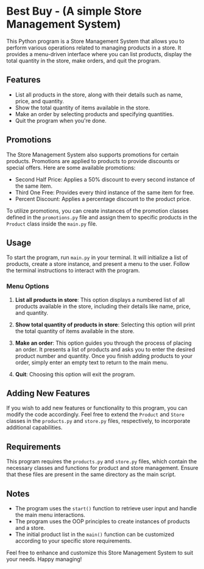 # Best Buy - (A simple Store Management System)

This Python program is a Store Management System that allows you to perform various operations related to managing
products in a store. It provides a menu-driven interface where you can list products, display the total quantity in the
store, make orders, and quit the program.

## Features

- List all products in the store, along with their details such as name, price, and quantity.
- Show the total quantity of items available in the store.
- Make an order by selecting products and specifying quantities.
- Quit the program when you're done.

## Promotions

The Store Management System also supports promotions for certain products. Promotions are applied to products to provide
discounts or special offers. Here are some available promotions:

- Second Half Price: Applies a 50% discount to every second instance of the same item.
- Third One Free: Provides every third instance of the same item for free.
- Percent Discount: Applies a percentage discount to the product price.

To utilize promotions, you can create instances of the promotion classes defined in the `promotions.py` file and assign
them to specific products in the `Product` class inside the `main.py` file.

## Usage

To start the program, run `main.py` in your terminal. It will initialize a list of products, create a store instance,
and present a menu to the user. Follow the terminal instructions to interact with the program.

### Menu Options

1. **List all products in store**: This option displays a numbered list of all products available in the store,
   including their details like name, price, and quantity.

2. **Show total quantity of products in store**: Selecting this option will print the total quantity of items available
   in the store.

3. **Make an order**: This option guides you through the process of placing an order. It presents a list of products and
   asks you to enter the desired product number and quantity. Once you finish adding products to your order, simply
   enter an empty text to return to the main menu.

4. **Quit**: Choosing this option will exit the program.

## Adding New Features

If you wish to add new features or functionality to this program, you can modify the code accordingly. Feel free to
extend the `Product` and `Store` classes in the `products.py` and `store.py` files, respectively, to incorporate
additional capabilities.

## Requirements

This program requires the `products.py` and `store.py` files, which contain the necessary classes and functions for
product and store management. Ensure that these files are present in the same directory as the main script.

## Notes

- The program uses the `start()` function to retrieve user input and handle the main menu interactions.
- The program uses the OOP principles to create instances of products and a store.
- The initial product list in the `main()` function can be customized according to your specific store requirements.

Feel free to enhance and customize this Store Management System to suit your needs. Happy managing!
